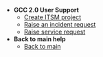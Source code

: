 - **GCC 2.0 User Support**
  <!--- [Support Channels]()-->
  - [Create ITSM project](support/create-itsm-project)
  - [Raise an incident request](support/raise-an-incident-request)
  - [Raise service request](support/raise-service-request)
- **Back to main help**
  - [Back to main](/overview)
